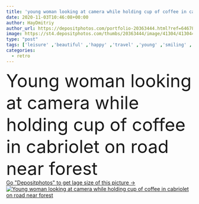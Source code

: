 ```yaml
---
title: 'young woman looking at camera while holding cup of coffee in cabriolet on road near forest'
date: 2020-11-03T10:46:08+00:00
author: HayDmitriy
author_url: https://depositphotos.com/portfolio-20363444.html?ref=64678756
image: https://st4.depositphotos.com/thumbs/20363444/image/41304/413044302/api_thumb_450.jpg?forcejpeg=true
type: "post"
tags: ['leisure' ,'beautiful' ,'happy' ,'travel' ,'young' ,'smiling' ,'outdoors' ,'cheerful' ,'nature' ,'caucasian' ,'transport' ,'vehicle' ,'cup' ,'coffee' ,'caffeine' ,'drink' ,'style' ,'retro' ,'vintage' ,'car' ,'road' ,'emotion' ,'stylish' ,'beverage' ,'forest' ,'lifestyle' ,'joyful' ,'tourism' ,'vacation' ,'journey' ,'attractive' ,'adventure' ,'casual' ,'trip' ,'tourist' ,'automobile' ,'weekend' ,'traveler' ,'cabriolet' ,'convertible' ,'looking at camera' ,'copy space' ,'one person' ]
categories: 
  - retro
---
```

<div aling="center">
            <font size="60"> Young woman looking at camera while holding cup of coffee in cabriolet on road near forest</font>   
</div>
<div>
    <a href='https://depositphotos.com/413044302/stock-photo-young-woman-looking-camera-while.html?ref=64678756' target=_blank > Go "Depositphotos" to get lage size of this picture ->
        <img href='https://depositphotos.com/413044302/stock-photo-young-woman-looking-camera-while.html?ref=64678756' src='https://st4.depositphotos.com/20363444/41304/i/950/depositphotos_413044302-stock-photo-young-woman-looking-camera-while.jpg?forcejpeg=true' alt='Young woman looking at camera while holding cup of coffee in cabriolet on road near forest' >
    </a>
</div>

